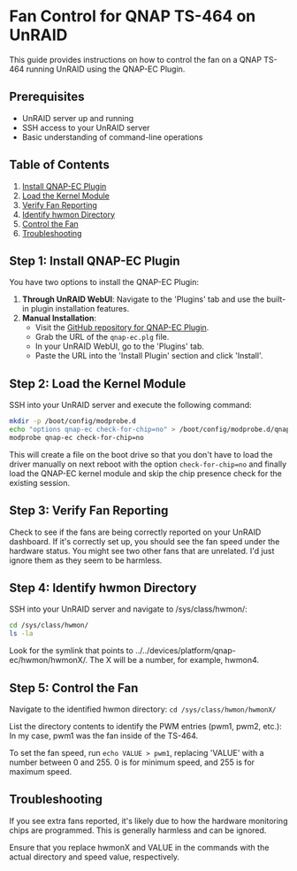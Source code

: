 # Fan Control for QNAP TS-464 on UnRAID

This guide provides instructions on how to control the fan on a QNAP TS-464 running UnRAID using the QNAP-EC Plugin.

## Prerequisites

- UnRAID server up and running
- SSH access to your UnRAID server
- Basic understanding of command-line operations

## Table of Contents

1. [Install QNAP-EC Plugin](#step-1-install-qnap-ec-plugin)
2. [Load the Kernel Module](#step-2-load-the-kernel-module)
3. [Verify Fan Reporting](#step-3-verify-fan-reporting)
4. [Identify hwmon Directory](#step-4-identify-hwmon-directory)
5. [Control the Fan](#step-5-control-the-fan)
6. [Troubleshooting](#troubleshooting)

## Step 1: Install QNAP-EC Plugin

You have two options to install the QNAP-EC Plugin:

1. **Through UnRAID WebUI**: Navigate to the 'Plugins' tab and use the built-in plugin installation features.
2. **Manual Installation**: 
    - Visit the [GitHub repository for QNAP-EC Plugin](https://github.com/ich777/unraid-qnapec).
    - Grab the URL of the `qnap-ec.plg` file.
    - In your UnRAID WebUI, go to the 'Plugins' tab.
    - Paste the URL into the 'Install Plugin' section and click 'Install'.

## Step 2: Load the Kernel Module

SSH into your UnRAID server and execute the following command:

```bash
mkdir -p /boot/config/modprobe.d
echo "options qnap-ec check-for-chip=no" > /boot/config/modprobe.d/qnap-ec.config
modprobe qnap-ec check-for-chip=no
```
This will create a file on the boot drive so that you don't have to load the driver manually on next reboot with the option `check-for-chip=no` and finally load the QNAP-EC kernel module and skip the chip presence check for the existing session.

## Step 3: Verify Fan Reporting
Check to see if the fans are being correctly reported on your UnRAID dashboard. If it's correctly set up, you should see the fan speed under the hardware status. You might see two other fans that are unrelated. I'd just ignore them as they seem to be harmless.

## Step 4: Identify hwmon Directory
SSH into your UnRAID server and navigate to /sys/class/hwmon/:

```bash
cd /sys/class/hwmon/
ls -la
```

Look for the symlink that points to ../../devices/platform/qnap-ec/hwmon/hwmonX/. The X will be a number, for example, hwmon4.

## Step 5: Control the Fan
Navigate to the identified hwmon directory:
`cd /sys/class/hwmon/hwmonX/`

List the directory contents to identify the PWM entries (pwm1, pwm2, etc.):
In my case, pwm1 was the fan inside of the TS-464. 

To set the fan speed, run `echo VALUE > pwm1`, replacing 'VALUE' with a number between 0 and 255. 0 is for minimum speed, and 255 is for maximum speed.

## Troubleshooting
If you see extra fans reported, it's likely due to how the hardware monitoring chips are programmed. This is generally harmless and can be ignored.

Ensure that you replace hwmonX and VALUE in the commands with the actual directory and speed value, respectively.
